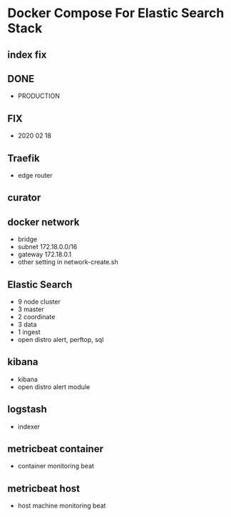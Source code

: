 # Docker Compose For Elastic Search Stack

## index fix

## DONE
- PRODUCTION

## FIX
- 2020 02 18

## Traefik
- edge router

## curator

## docker network
- bridge
- subnet 172.18.0.0/16
- gateway 172.18.0.1
- other setting in network-create.sh

## Elastic Search
- 9 node cluster
- 3 master
- 2 coordinate
- 3 data
- 1 ingest
- open distro alert, perftop, sql

## kibana
- kibana
- open distro alert module

## logstash
- indexer

## metricbeat container
- container monitoring beat

## metricbeat host
- host machine monitoring beat
